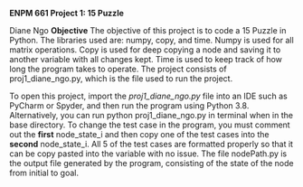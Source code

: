 **ENPM 661 Project 1: 15 Puzzle** 

Diane Ngo
**Objective**
The objective of this project is to code a 15 Puzzle in Python.
The libraries used are: numpy, copy, and time. Numpy is used for all matrix operations. Copy is used for deep copying a node and saving it to another variable with all changes kept. Time is used to keep track of how long the program takes to operate.
The project consists of proj1_diane_ngo.py, which is the file used to run the project.

To open this project, import the _proj1_diane_ngo.py_ file into an IDE such as PyCharm or Spyder, and then run the program using Python 3.8.
Alternatively, you can run python proj1_diane_ngo.py in terminal when in the base directory. 
To change the test case in the program, you must comment out the **first** node_state_i and then copy one of the test cases into the **second** node_state_i. 
All 5 of the test cases are formatted properly so that it can be copy pasted into the variable with no issue.
The file nodePath.py is the output file generated by the program, consisting of the state of the node from initial to goal.
